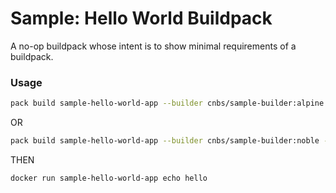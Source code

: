 # Sample: Hello World Buildpack

A no-op buildpack whose intent is to show minimal requirements of a buildpack.

### Usage

```bash
pack build sample-hello-world-app --builder cnbs/sample-builder:alpine --buildpack .
```

OR

```bash
pack build sample-hello-world-app --builder cnbs/sample-builder:noble --buildpack .
```

THEN

```
docker run sample-hello-world-app echo hello
```
